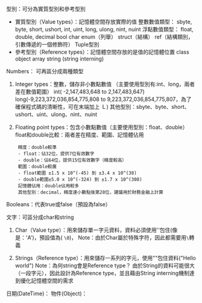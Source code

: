 型別：可分為實質型別和參考型別
- 實質型別（Value types）：記憶體空間存放實際的值
	整數數值類型：
		sbyte, byte, short, ushort, int, uint, long, ulong, nint, nuint
	浮點數值類型：
		float, double, decimal
	bool
	char
	enum（列舉）
	struct（結構）
	ref（結構類別，引數傳遞的一個修飾符）
	Tuple型別
- 參考型別（Reference types）：記憶體空間存放的是值的記憶體位置
	class
	object
	array
	string (string interning)

Numbers： 可再區分成兩種類型
1. Integer types：整數，儲存非小數點數值 （主要使用型別有:int、long，兩者差在數值範圍）
		int( -2,147,483,648 to 2,147,483,647)
		long(-9,223,372,036,854,775,808 to 9,223,372,036,854,775,807，為了確保程式碼的清晰性，可在末端加上 Ｌ)
	 其他型別：sbyte、byte、short、ushort、uint、ulong、nint、nuint

2. Floating point types：包含小數點數值（主要使用型別：float、double）
		float和double比較：兩者差在精度、範圍、記憶體佔用
		
		精度：double較準
		- float：佔32位，提供7位有效數字
		- double：佔64位，提供15位有效數字（精度較高）
		範圍：double較廣
		- float範圍 ±1.5 x 10^(-45) 到 ±3.4 x 10^(38)
		- double範圍±5.0 x 10^(-324) 到 ±1.7 x 10^(308)
		記憶體佔用：double佔用較多
		其他型別：decimal，精度達小數點後第28位，建議用於財務金融上計算

Booleans：代表true或false（預設為false）

文字：可區分成char和string
1. Char（Value type）：用來儲存單一字元資料，資料必須使用''包住(像是：'A')，預設值為( `\0`)，
	Note：由於Char屬於特殊字符，因此都需要用`\`轉義

2. Strings（Reference type）：用來儲存一系列的字元，使用""包住資料("Hello world")
Note：為何string會是Reference type？
由於String的資料可能很大（一段字元），因此設計為Reference type，並且藉由String interning機制達到優化記憶體空間的需求

日期(DateTime)：
物件(Object)：